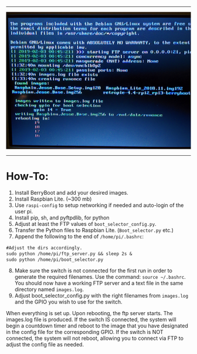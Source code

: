 <hr>
<p align="center">
  <img src="https://github.com/datguy-dev/BerryBoot-OS-Hardware-Switch-Selector-Setup-/blob/master/img.jpg" title="Main Window"><br>
</p>
<hr>

# How-To:
1. Install BerryBoot and add your desired images.
2. Install Raspbian Lite. (~300 mb)
3. Use `raspi-config` to setup networking if needed and auto-login of the user pi.
4. Install pip, sh, and pyftpdlib, for python
5. Adjust at least the FTP values of `boot_selector_config.py`.
6. Transfer the Python files to Raspbian Lite. (`Boot_selector.py` etc.)
7. Append the following to the end of `/home/pi/.bashrc`:
```
#Adjust the dirs accordingly.
sudo python /home/pi/ftp_server.py && sleep 2s &
sudo python /home/pi/boot_selector.py
```
8. Make sure the switch is not connected for the first run in order to generate the required filenames. Use the command: `source ~/.bashrc`. You should now have a working FTP server and a text file in the same directory named `images.log`.
9. Adjust boot_selector_config.py with the right filenames from `images.log` and the GPIO you wish to use for the switch. 


When everything is set up. Upon rebooting, the ftp server starts. The images.log file is produced. If the switch IS connected, the system will begin a countdown timer and reboot to the image that you have designated in the config file for the corresponding GPIO. If the switch is NOT connected, the system will not reboot, allowing you to connect via FTP to adjust the config file as needed.
